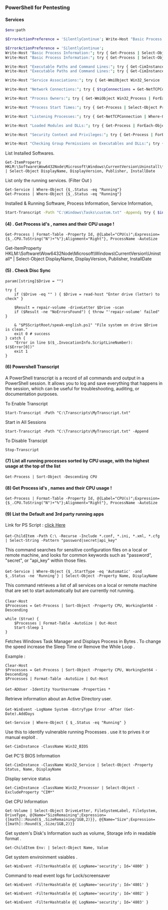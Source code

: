 ### PowerShell for Pentesting


#### Services

```bash
$env:path

$ErrorActionPreference = 'SilentlyContinue'; Write-Host "Basic Process Information:"; try { Get-Process | Select-Object Id, ProcessName, WS, PM, NPM, SI, VM | Format-Table -AutoSize | Out-String -Width 4096 | Write-Host } catch { Write-Host "Failed to retrieve basic process info" }; Write-Host "Executable Paths and Command Lines:"; try { Get-CimInstance Win32_Process | Select-Object ProcessId, Name, CommandLine, ExecutablePath | Format-Table -AutoSize | Out-String -Width 4096 | Write-Host } catch { Write-Host "Failed to retrieve executable paths" }; Write-Host "Service Associations:"; try { Get-WmiObject Win32_Service | Select-Object Name, ProcessId, StartMode, State, PathName | Format-Table -AutoSize | Out-String -Width 4096 | Write-Host } catch { Write-Host "Failed to retrieve service associations" }; Write-Host "Network Connections:"; try { Get-NetTCPConnection | Select-Object OwningProcess, LocalAddress, LocalPort, RemoteAddress, RemotePort, State | Format-Table -AutoSize | Out-String -Width 4096 | Write-Host } catch { Write-Host "Failed to retrieve network connections" }; Write-Host "Process Owners:"; try { Get-WmiObject Win32_Process | ForEach-Object { $_ | Add-Member -MemberType NoteProperty -Name "Owner" -Value ($_.GetOwner().User); $_ } | Select-Object ProcessId, Owner | Format-Table -AutoSize | Out-String -Width 4096 | Write-Host } catch { Write-Host "Failed to retrieve process owners" }; Write-Host "Process Start Times:"; try { Get-Process | Select-Object ProcessName, StartTime | Format-Table -AutoSize | Out-String -Width 4096 | Write-Host } catch { Write-Host "Failed to retrieve process start times" }; Write-Host "Listening Processes:"; try { Get-NetTCPConnection | Where-Object {$_.State -eq 'Listen'} | Select-Object OwningProcess, LocalAddress, LocalPort | Format-Table -AutoSize | Out-String -Width 4096 | Write-Host } catch { Write-Host "Failed to retrieve listening processes" }; Write-Host "Loaded Modules and DLLs:"; try { Get-Process | ForEach-Object { Get-Process -Id $_.Id | Select-Object -ExpandProperty Modules } | Format-Table -AutoSize | Out-String -Width 4096 | Write-Host } catch { Write-Host "Failed to retrieve loaded modules" }; Write-Host "Security Context and Privileges:"; try { Get-Process | ForEach-Object { $proc = $_; $secObj = Get-Acl $proc.Path; $owner = $secObj.Owner; $accessRules = $secObj.Access | Where-Object { $_.FileSystemRights -match 'FullControl' -or $_.FileSystemRights -match 'Modify' } | ForEach-Object { "$($_.IdentityReference) has $($_.FileSystemRights) on $($proc.Path)" }; if ($accessRules) { Write-Host "$($proc.Name) running as $owner with special permissions: $($accessRules -join ', ')" } else { Write-Host "$($proc.Name) running as $owner with no special permissions" } } } catch { try { Get-WmiObject Win32_LogicalFileSecuritySetting -Filter "Path='$($_.Path)'" | ForEach-Object { $acl = $_.GetSecurityDescriptor().Descriptor.DACL; foreach ($ace in $acl) { if ($ace.AccessMask -eq 2032127) { Write-Host "$($proc.Name) has $($ace.Trustee.Name) with FullControl" } } } } catch { Write-Host "Failed to retrieve security context using both methods" } }; Write-Host "Checking Group Permissions on Executables and DLLs:"; try { $userGroups = Get-ADPrincipalGroupMembership $env:USERNAME | Select -ExpandProperty Name; Get-Process | ForEach-Object { $proc = $_; $path = $proc.Path; if (Test-Path $path) { $acl = Get-Acl $path; $acl.Access | Where-Object { $userGroups -contains $_.IdentityReference -and ($_.FileSystemRights -match 'Modify' -or $_.FileSystemRights -match 'FullControl') } | ForEach-Object { Write-Host "$($proc.Name) at $($path): $($_.IdentityReference) can modify" } } else { Write-Host "$($proc.Name) at $($path): Path not found or inaccessible" } } } catch { Write-Host "Failed to check group permissions on executables and DLLs" };

$ErrorActionPreference = 'SilentlyContinue';
Write-Host "Basic Process Information:"; try { Get-Process | Select-Object Id, ProcessName, WS, PM, NPM, SI, VM | Format-Table -AutoSize | Out-String -Width 4096 | Write-Host } catch { Write-Host "Failed to retrieve basic process info" };
Write-Host "Basic Process Information:"; try { Get-Process | Select-Object Id, ProcessName, Path, WS, PM, NPM, SI, VM | Format-Table -AutoSize | Out-String -Width 4096 | Write-Host } catch { Write-Host "Failed to retrieve basic process info" };

Write-Host "Executable Paths and Command Lines:"; try { Get-CimInstance Win32_Process | Select-Object ProcessId, Name, CommandLine, ExecutablePath | Format-Table -AutoSize | Out-String -Width 4096 | Write-Host } catch { try { Get-Process | Select-Object Id, ProcessName, Path | Format-Table -AutoSize | Out-String -Width 4096 | Write-Host } catch { Write-Host "Failed to retrieve executable paths using both methods" } };
Write-Host "Executable Paths and Command Lines:"; try { Get-CimInstance Win32_Process | Select-Object ProcessId, Name, CommandLine, ExecutablePath | Format-Table -AutoSize | Out-String -Width 4096 | Write-Host } catch { try { Get-Process | Select-Object Id, ProcessName, Path, CommandLine | Format-Table -AutoSize | Out-String -Width 4096 | Write-Host } catch { Write-Host "Failed to retrieve executable paths using both methods" } };

Write-Host "Service Associations:"; try { Get-WmiObject Win32_Service | Select-Object Name, ProcessId, StartMode, State, PathName | Format-Table -AutoSize | Out-String -Width 4096 | Write-Host } catch { Write-Host "Failed to retrieve service associations" };

Write-Host "Network Connections:"; try { $tcpConnections = Get-NetTCPConnection | Where-Object { $_.Protocol -eq 'tcp' } | Select-Object OwningProcess, LocalAddress, LocalPort, RemoteAddress, RemotePort, State | Format-Table -AutoSize; Write-Host "TCP Connections:"; Write-Host $tcpConnections } catch { Write-Host "Failed to retrieve TCP connections using Get-NetTCPConnection. Trying netstat..."; try { $netstatOutput = netstat -ano | Select-String -Pattern "TCP" | Out-String -Width 4096; Write-Host "Netstat TCP Connections:"; Write-Host $netstatOutput } catch { Write-Host "Failed to retrieve TCP connections using netstat. Trying Get-Process with netstat..."; try { $processes = Get-Process -IncludeUserName | Select-Object Id, UserName; $netstatInfo = netstat -ano | Select-String -Pattern "TCP" | ForEach-Object { $parts = $_ -split '\s+'; $pid = $parts[-1]; $process = $processes | Where-Object { $_.Id -eq $pid }; [PSCustomObject]@{ LocalAddress = $parts[1]; RemoteAddress = $parts[2]; PID = $pid; UserName = $process.UserName } } | Format-Table -AutoSize; Write-Host "Enhanced Netstat TCP Connections with Process Info:"; Write-Host $netstatInfo } catch { Write-Host "Failed to retrieve network connections using all methods." } } }

Write-Host "Process Owners:"; try { Get-WmiObject Win32_Process | ForEach-Object { $_ | Add-Member -MemberType NoteProperty -Name "Owner" -Value ($_.GetOwner().User); $_ } | Select-Object ProcessId, Owner | Format-Table -AutoSize | Out-String -Width 4096 | Write-Host } catch { Write-Host "Failed to retrieve process owners" };

Write-Host "Process Start Times:"; try { Get-Process | Select-Object ProcessName, StartTime | Format-Table -AutoSize | Out-String -Width 4096 | Write-Host } catch { Write-Host "Failed to retrieve process start times" };

Write-Host "Listening Processes:"; try { Get-NetTCPConnection | Where-Object {$_.State -eq 'Listen'} | Select-Object OwningProcess, LocalAddress, LocalPort | Format-Table -AutoSize | Out-String -Width 4096 | Write-Host } catch { try { netstat -an | Select-String "LISTENING" | Out-String -Width 4096 | Write-Host } catch { Write-Host "Failed to retrieve listening processes using both methods" } };

Write-Host "Loaded Modules and DLLs:"; try { Get-Process | ForEach-Object { Get-Process -Id $_.Id | Select-Object -ExpandProperty Modules } | Format-Table -AutoSize | Out-String -Width 4096 | Write-Host } catch { Write-Host "Failed to retrieve loaded modules" };

Write-Host "Security Context and Privileges:"; try { Get-Process | ForEach-Object { $proc = $_; $secObj = Get-Acl $proc.Path; $owner = $secObj.Owner; $accessRules = $secObj.Access | Where-Object { $_.FileSystemRights -match 'FullControl' -or $_.FileSystemRights -match 'Modify' } | ForEach-Object { "$($_.IdentityReference) has $($_.FileSystemRights) on $($proc.Path)" }; if ($accessRules) { Write-Host "$($proc.Name) running as $owner with special permissions: $($accessRules -join ', ')" } else { Write-Host "$($proc.Name) running as $owner with no special permissions" } } } catch { Write-Host "Failed to retrieve security context" };

Write-Host "Checking Group Permissions on Executables and DLLs:"; try { $userGroups = Get-ADPrincipalGroupMembership $env:USERNAME | Select -ExpandProperty Name; Get-Process | ForEach-Object { $proc = $_; $path = $proc.Path; if (Test-Path $path) { $acl = Get-Acl $path; $acl.Access | Where-Object { $userGroups -contains $_.IdentityReference -and ($_.FileSystemRights -match 'Modify' -or $_.FileSystemRights -match 'FullControl') } | ForEach-Object { Write-Host "$($proc.Name) at $($path): $($_.IdentityReference) can modify" } } else { Write-Host "$($proc.Name) at $($path): Path not found or inaccessible" } } } catch { Write-Host "Failed to check group permissions on executables and DLLs" };
```

List Installed Softwares.

```
Get-ItemProperty HKLM:\Software\Wow6432Node\Microsoft\Windows\CurrentVersion\Uninstall\* | Select-Object DisplayName, DisplayVersion, Publisher, InstallDate
```

List only the running services. (Filter Out )

```
Get-Service | Where-Object {$_.Status -eq "Running"}
Get-Process | Where-Object {$_.Status -eq "Running"}
```
Installed & Running Software, Process Information, Service Information,  
```bash
Start-Transcript -Path "C:\Windows\Tasks\custom.txt" -Append; try { $installedSoftwares = Get-ItemProperty HKLM:\Software\Wow6432Node\Microsoft\Windows\CurrentVersion\Uninstall\* | Select-Object DisplayName, DisplayVersion, Publisher, InstallDate -Unique; $runningServices = Get-Service | Where-Object {$_.Status -eq "Running"} | Select-Object Name, Status -Unique; $processInfo = Get-Process | Select-Object Id, @{Name="CPU(s)";Expression={$_.CPU.ToString("N")+"%"}}, ProcessName -Unique; $combinedResults = @($installedSoftwares, $runningServices, $processInfo); $combinedResults | ForEach-Object { $_ | Format-Table -AutoSize | Out-String -Width 4096 | Write-Host } } catch { Write-Host "An error occurred: $_" } finally { Stop-Transcript }
```

#### (4) . Get Process id's , names and their CPU usage !

```
Get-Process | Format-Table -Property Id, @{Label="CPU(s)";Expression={$_.CPU.ToString("N")+"%"};Alignment="Right"}, ProcessName -AutoSize
```
Get-ItemProperty HKLM:\Software\Wow6432Node\Microsoft\Windows\CurrentVersion\Uninstall\* | Select-Object DisplayName, DisplayVersion, Publisher, InstallDate
#### (5) . Check Disc Sync 

```
param([string]$Drive = "")

try {
	if ($Drive -eq "" ) { $Drive = read-host "Enter drive (letter) to check" }

	$Result = repair-volume -driveLetter $Drive -scan
	if ($Result -ne "NoErrorsFound") { throw "'repair-volume' failed" }

	& "$PSScriptRoot/speak-english.ps1" "File system on drive $Drive is clean."
	exit 0 # success
} catch {
	"Error in line $($_.InvocationInfo.ScriptLineNumber): $($Error[0])"
	exit 1
}

```

#### (6) Powershell Transcript

A PowerShell transcript is a record of all commands and output in a PowerShell session. It allows you to log and save everything that happens in the session, which can be useful for troubleshooting, auditing, or documentation purposes.

To Enable Transcript

```
Start-Transcript -Path "C:\Transcripts\MyTranscript.txt"
```

Start in All Sessions

```
Start-Transcript -Path "C:\Transcripts\MyTranscript.txt" -Append
```

To Disable Transcipt

`Stop-Transcript`

#### (7) List all running processes sorted by CPU usage, with the highest usage at the top of the list

```
Get-Process | Sort-Object -Descending CPU
```

#### (8)  Get Process id's , names and their CPU usage !

```
Get-Process | Format-Table -Property Id, @{Label="CPU(s)";Expression={$_.CPU.ToString("N")+"%"};Alignment="Right"}, ProcessName -AutoSize
```
#### (9) List the Default and 3rd party running apps 

Link for PS Script : <a href="https://github.com/Whitecat18/Ps-script-for-Hackers-and-Pentesters/blob/main/scripts/list_process.ps1" > click Here </a>

#### 

```
Get-ChildItem -Path C:\ -Recurse -Include *.conf, *.ini, *.xml, *.cfg | Select-String -Pattern "password|secret|api_key"
```
This command searches for sensitive configuration files on a local or remote machine, and looks for common keywords such as "password", "secret", or "api_key" within those files.

#### 

```
Get-Service | Where-Object {$_.StartType -eq 'Automatic' -and $_.Status -ne 'Running'} | Select-Object -Property Name, DisplayName
```

This command retrieves a list of all services on a local or remote machine that are set to start automatically but are currently not running.

#### 

```
Clear-Host
$Processes = Get-Process | Sort-Object -Property CPU, WorkingSet64 -Descending

while ($true) {
    $Processes | Format-Table -AutoSize | Out-Host
    Start-Sleep 1
}
```
Fetches Windows Task Manager and Displays Process in Bytes . To change the speed increase the Sleep Time or Remove the While Loop . 

Example : 

```
Clear-Host
$Processes = Get-Process | Sort-Object -Property CPU, WorkingSet64 -Descending
$Processes | Format-Table -AutoSize | Out-Host
```

#### 

```
Get-ADUser -Identity YourUsername -Properties *
```

Retrieve information about an Active Directory user.

#### 

```
Get-WinEvent -LogName System -EntryType Error -After (Get-Date).AddDays
```


```
Get-Service | Where-Object { $_.Status -eq "Running" }
```

Use this to identify vulnerable running Processes . use it to prives it or manual exploit . 


```
Get-CimInstance -ClassName Win32_BIOS
```

Get PC'S BIOS Information


```
Get-CimInstance -ClassName Win32_Service | Select-Object -Property Status, Name, DisplayName
```

Display service status 


```
Get-CimInstance -ClassName Win32_Processor | Select-Object -ExcludeProperty "CIM*"
```

Get CPU Information


```
Get-Volume | Select-Object DriveLetter, FileSystemLabel, FileSystem, DriveType, @{Name="SizeRemaining";Expression={[math]::Round($_.SizeRemaining/1GB,2)}}, @{Name="Size";Expression={[math]::Round($_.Size/1GB,2)}}
```

Get system's Disk's Information such as volume, Storage info in readable format .


```
Get-ChildItem Env: | Select-Object Name, Value
```

Get system enviroinment vaiables .


```
Get-WinEvent -FilterHashtable @{ LogName='security'; Id='4800' }
```

Command to read event logs for Lock/screensaver


```
Get-WinEvent -FilterHashtable @{ LogName='security'; Id='4801' }
```


```
Get-WinEvent -FilterHashtable @{ LogName='security'; Id='4802' }
```


```
Get-WinEvent -FilterHashtable @{ LogName='security'; Id='4803' }
```
